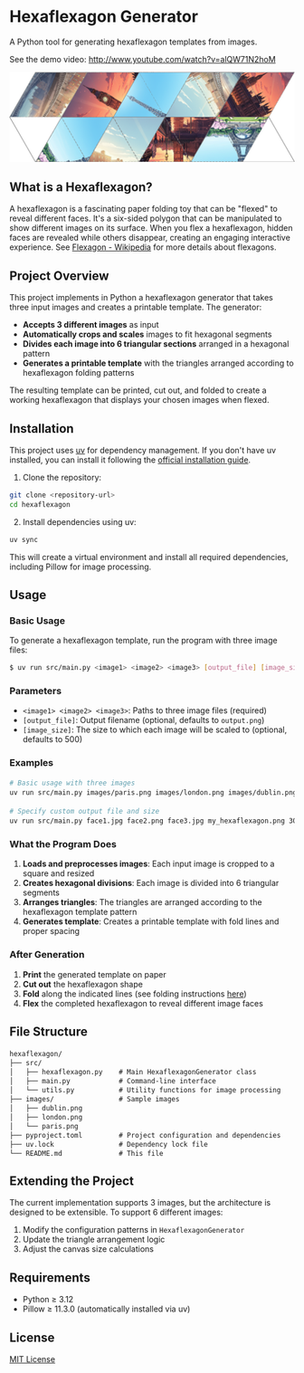 # Hexaflexagon Generator

A Python tool for generating hexaflexagon templates from images.

See the demo video: http://www.youtube.com/watch?v=alQW71N2hoM

![](images/output.png)

## What is a Hexaflexagon?

A hexaflexagon is a fascinating paper folding toy that can be "flexed" to reveal different faces. It's a six-sided polygon that can be manipulated to show different images on its surface. When you flex a hexaflexagon, hidden faces are revealed while others disappear, creating an engaging interactive experience. See [Flexagon - Wikipedia](https://en.wikipedia.org/wiki/Flexagon) for more details about flexagons.

## Project Overview

This project implements in Python a hexaflexagon generator that takes three input images and creates a printable template. The generator:

- **Accepts 3 different images** as input
- **Automatically crops and scales** images to fit hexagonal segments
- **Divides each image into 6 triangular sections** arranged in a hexagonal pattern
- **Generates a printable template** with the triangles arranged according to hexaflexagon folding patterns

The resulting template can be printed, cut out, and folded to create a working hexaflexagon that displays your chosen images when flexed.

## Installation

This project uses [uv](https://docs.astral.sh/uv/) for dependency management. If you don't have uv installed, you can install it following the [official installation guide](https://docs.astral.sh/uv/getting-started/installation/).

1. Clone the repository:
```bash
git clone <repository-url>
cd hexaflexagon
```

2. Install dependencies using uv:
```bash
uv sync
```

This will create a virtual environment and install all required dependencies, including Pillow for image processing.

## Usage

### Basic Usage

To generate a hexaflexagon template, run the program with three image files:

```bash
$ uv run src/main.py <image1> <image2> <image3> [output_file] [image_size]
```

### Parameters

- `<image1> <image2> <image3>`: Paths to three image files (required)
- `[output_file]`: Output filename (optional, defaults to `output.png`)
- `[image_size]`: The size to which each image will be scaled to (optional, defaults to 500)

### Examples

```bash
# Basic usage with three images
uv run src/main.py images/paris.png images/london.png images/dublin.png

# Specify custom output file and size
uv run src/main.py face1.jpg face2.png face3.jpg my_hexaflexagon.png 300
```

### What the Program Does

1. **Loads and preprocesses images**: Each input image is cropped to a square and resized
2. **Creates hexagonal divisions**: Each image is divided into 6 triangular segments
3. **Arranges triangles**: The triangles are arranged according to the hexaflexagon template pattern
4. **Generates template**: Creates a printable template with fold lines and proper spacing

### After Generation

1. **Print** the generated template on paper
2. **Cut out** the hexaflexagon shape
3. **Fold** along the indicated lines (see folding instructions [here](folding.md))
4. **Flex** the completed hexaflexagon to reveal different image faces

## File Structure

```
hexaflexagon/
├── src/
│   ├── hexaflexagon.py    # Main HexaflexagonGenerator class
│   ├── main.py            # Command-line interface
│   └── utils.py           # Utility functions for image processing
├── images/                # Sample images
│   ├── dublin.png
│   ├── london.png
│   └── paris.png
├── pyproject.toml         # Project configuration and dependencies
├── uv.lock                # Dependency lock file
└── README.md              # This file
```

## Extending the Project

The current implementation supports 3 images, but the architecture is designed to be extensible. To support 6 different images:

1. Modify the configuration patterns in `HexaflexagonGenerator`
2. Update the triangle arrangement logic
3. Adjust the canvas size calculations

## Requirements

- Python ≥ 3.12
- Pillow ≥ 11.3.0 (automatically installed via uv)

## License

[MIT License](https://opensource.org/license/mit)
